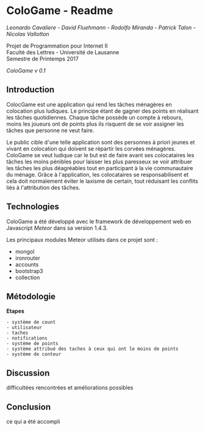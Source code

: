 # ColoGame - Readme
*Leonardo Cavaliere - David Fluehmann - Rodolfo Miranda - Patrick Talon - Nicolas Vallotton*  

Projet de Programmation pour Internet II  
Faculté des Lettres - Université de Lausanne  
Semestre de Printemps 2017

*ColoGame v 0.1*

Introduction
------------
ColocGame est une application qui rend les tâches ménagères en colocation plus ludiques. Le principe étant de gagner des points en réalisant les tâches quotidiennes. Chaque tâche possède un compte à rebours, moins les joueurs ont de points plus ils risquent de se voir assigner les tâches que personne ne veut faire.  

Le public cible d'une telle application sont des personnes à priori jeunes et vivant en colocation qui doivent se répartir les corvées ménagères. ColoGame se veut ludique car le but est de faire avant ses colocataires les tâches les moins pénibles pour laisser les plus paresseux se voir attribuer les tâches les plus déagréables tout en participant à la vie communautaire du ménage. Grâce à l'application, les colocataires se responsabilisent et cela doit normalement éviter le laxisme de certain, tout réduisant les conflits liés à l'attribution des tâches.

Technologies
------------
  ColoGame a été développé avec le framework de développement web en Javascript *Meteor* dans sa version 1.4.3.  

  Les principaux modules Meteor utilisés dans ce projet sont :
  - mongol
  - ironrouter
  - accounts
  - bootstrap3
  - collection


Métodologie
----------
  **Etapes**

    - système de count
    - utilisateur
    - taches
    - notifications
    - système de points
    - système attribué des taches à ceux qui ont le moins de points
    - système de conteur


Discussion
------------------------
difficultées rencontrées et améliorations possibles

Conclusion
----------
  ce qui a été accompli
